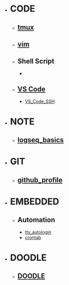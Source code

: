 - # CODE
	- ## [tmux](tmux.md)
	- ## [vim](vim.md)
	- ## Shell Script
		-
	- ## [VS Code](VS_Code.md)
		- [VS_Code_SSH](VS_Code_SSH.md)
- # NOTE
	- ## [logseq_basics](logseq_basic.md)
- # GIT
	- ## [github_profile](github_profile.md)
- # EMBEDDED
	- ## Automation
		- [tty_autologin](tty_autologin.md)
		- [crontab](crontab.md)
- # DOODLE
	- ## [DOODLE](DOODLE.md)